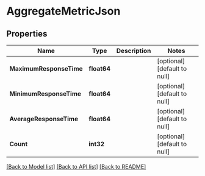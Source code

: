 # AggregateMetricJson

## Properties
Name | Type | Description | Notes
------------ | ------------- | ------------- | -------------
**MaximumResponseTime** | **float64** |  | [optional] [default to null]
**MinimumResponseTime** | **float64** |  | [optional] [default to null]
**AverageResponseTime** | **float64** |  | [optional] [default to null]
**Count** | **int32** |  | [optional] [default to null]

[[Back to Model list]](../README.md#documentation-for-models) [[Back to API list]](../README.md#documentation-for-api-endpoints) [[Back to README]](../README.md)

